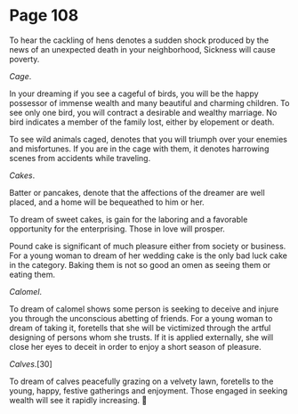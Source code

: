 # Page 108
To hear the cackling of hens denotes a sudden shock produced
by the news of an unexpected death in your neighborhood,
Sickness will cause poverty.


_Cage_.


In your dreaming if you see a cageful of birds, you will be the happy
possessor of immense wealth and many beautiful and charming children.
To see only one bird, you will contract a desirable and wealthy marriage.
No bird indicates a member of the family lost, either by elopement or death.


To see wild animals caged, denotes that you will triumph over
your enemies and misfortunes. If you are in the cage with them,
it denotes harrowing scenes from accidents while traveling.


_Cakes_.


Batter or pancakes, denote that the affections of the dreamer are well placed,
and a home will be bequeathed to him or her.


To dream of sweet cakes, is gain for the laboring and a favorable
opportunity for the enterprising. Those in love will prosper.


Pound cake is significant of much pleasure either from society or business.
For a young woman to dream of her wedding cake is the only bad luck cake
in the category. Baking them is not so good an omen as seeing them
or eating them.


_Calomel_.


To dream of calomel shows some person is seeking to deceive
and injure you through the unconscious abetting of friends.
For a young woman to dream of taking it, foretells that she will be
victimized through the artful designing of persons whom she trusts.
If it is applied externally, she will close her eyes to deceit
in order to enjoy a short season of pleasure.


_Calves_.[30]


To dream of calves peacefully grazing on a velvety lawn,
foretells to the young, happy, festive gatherings and enjoyment.
Those engaged in seeking wealth will see it rapidly increasing.
